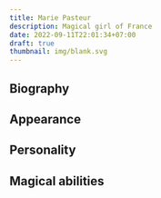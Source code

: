 ```yaml
---
title: Marie Pasteur
description: Magical girl of France
date: 2022-09-11T22:01:34+07:00
draft: true
thumbnail: img/blank.svg
---
```


## Biography

## Appearance

## Personality

## Magical abilities

